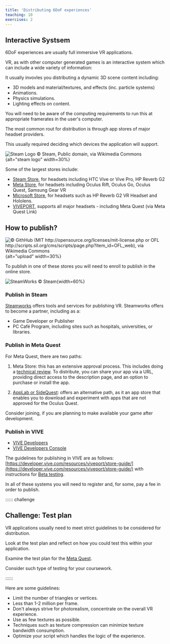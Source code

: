 ```yaml
---
title: 'Distributing 6DoF experiences'
teaching: 10
exercises: 2
---
```


## Interactive Systsem


6DoF experiences are usually full immersive VR applications.


VR, as with other computer generated games
is an interactive system which can include a wide variety of information:

It usually invovles you distributing a dynamic 3D
scene content including:

- 3D models and material/textures, and effects (inc. particle systems)
- Animations.
- Physics simulations.
- Lighting effects on content.

You will need to be aware of the
computing requirements to run this at appropriate framerates in
the user's computer.

The most common rout for distribution is through app stores of major headset providers.

This usually required deciding which devices the application will support.

![Steam Logo &copy; Steam, Public domain, via Wikimedia Commons](https://upload.wikimedia.org/wikipedia/commons/8/83/Steam_icon_logo.svg){alt="steam logo" width=30%}

Some of the largest stores include:
- [Steam Store](https://store.steampowered.com/), for headsets
including HTC Vive or Vive Pro, HP Reverb G2
- [Meta Store](https://www.meta.com/en-gb/experiences/), for headsets
including Oculus Rift, Oculus Go, Oculus Quest,  Samsung Gear VR
- [Microsoft Store](https://www.microsoft.com/en-us/store/collections/hlgettingstarted/hololens),
for headsets such as HP Reverb G2 VR Headset and Hololens.
- [VIVEPORT](https://www.viveport.com/), supports all major headsets - including Meta Quest (via Meta Quest Link)

## How to publish?

![&copy; GithHub (MIT <http://opensource.org/licenses/mit-license.php> or OFL <http://scripts.sil.org/cms/scripts/page.php?item_id=OFL_web>), via Wikimedia Commons](https://upload.wikimedia.org/wikipedia/commons/b/bb/Octicons-cloud-upload.svg){alt="upload" width=30%}

To publish in one of these stores you will need to 
enroll to publish in the online store.

![SteamWorks &copy; Steam](https://partner.steamgames.com/public/images/home/background.jpg){width=60%}


### Publish in Steam

[Steamworks](https://partner.steamgames.com/)
offers tools and services for publishing VR. Steamworks offers
to become a partner, including as a:

- Game Developer or Publisher
- PC Café Program, including sites such as hospitals, universities, or libraries.	

### Publish in Meta Quest
For Meta Quest, there are two paths: 

1. Meta Store: this has an extensive approval process. This includes
doing a [technical review](https://developer.oculus.com/resources/publish-quest-req/). To distribute, you can share your app via a URL, providing
direct access to the description page,
and an option to purchase or install the app. 

2. [AppLab or SideQuest](https://sidequestvr.com/apps/applab/): offers an
alternative path, as it an app store that enables you to download and experiment with apps that are not approved for the
Oculus Quest.

Consider joining, if you are planning to make
available your game after development.

### Publish in VIVE

- [VIVE Developers](https://developer.vive.com/eu/)
- [VIVE Developers Console](https://developer.viveport.com/console)

The guidelines for publishing in VIVE are as follows:
[https://developer.vive.com/resources/viveport/store-guide/](https://developer.vive.com/resources/viveport/store-guide/) with instructions for [Beta testing](https://developer.vive.com/resources/viveport/store-guide/viveport-beta-testing-guide/english/).

In all of these systems you will need to register 
and, for some, pay a fee in order to publish.


:::::: challenge

## Challenge: Test plan

VR applications
usually need to meet strict guidelines to be considered for distribution.


Look at the test plan and reflect on how you could test 
this within your application.

Examine the test plan for the [Meta Quest](https://developer.oculus.com/resources/publish-quest-req/#test-plan).


Consider such type of testing for your coursework.

:::::: 

Here are some guidelines:

- Limit the number of triangles or vertices.
- Less than 1-2 million per frame.
- Don't always strive for photorealism, concentrate on the overall VR experience.
- Use as few textures as possible.
- Techniques such as texture compression can minimize texture bandwidth consumption.
- Optimize your script which handles the logic of the experience.





